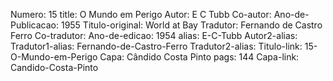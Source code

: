 Numero: 15
title: O Mundo em Perigo
Autor: E C Tubb
Co-autor: 
Ano-de-Publicacao: 1955
Titulo-original: World at Bay
Tradutor: Fernando de Castro Ferro
Co-tradutor: 
Ano-de-edicao: 1954
alias: E-C-Tubb
Autor2-alias: 
Tradutor1-alias: Fernando-de-Castro-Ferro
Tradutor2-alias: 
Titulo-link: 15-O-Mundo-em-Perigo
Capa: Cândido Costa Pinto
pags: 144
Capa-link: Candido-Costa-Pinto